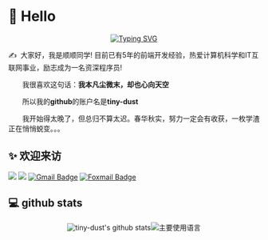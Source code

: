 #  🙋 Hello
<div align="center">

<a href="https://git.io/typing-svg"><img src="https://readme-typing-svg.herokuapp.com?font=Ma+Shan+Zheng+rev%3D3&size=30&center=true&vCenter=true&height=60&lines=%E6%88%91%E6%9C%AC%E5%87%A1%E5%B0%98%E5%BE%AE%E6%9C%AB;%E5%8D%B4%E4%B9%9F%E5%BF%83%E5%90%91%E5%A4%A9%E7%A9%BA" alt="Typing SVG" /></a>

</div>

<p>✍️&nbsp;&nbsp;大家好，我是顺顺同学! 目前已有5年的前端开发经验，热爱计算机科学和IT互联网事业，励志成为一名资深程序员!</p>

<p>&emsp;&emsp;我很喜欢这句话：<b>我本凡尘微末，却也心向天空</b></p>

<p>&emsp;&emsp;所以我的<b>github</b>的账户名是<b>tiny-dust</b></p>

<p>&emsp;&emsp;我开始得太晚了，但总归不算太迟。春华秋实，努力一定会有收获，一枚学渣正在悄悄蜕变。。。</p>



## ✨ 欢迎来访

![](https://visitor-badge.laobi.icu/badge?page_id=tiny-dust.tiny-dust)
![](https://img.shields.io/github/followers/tiny-dust?label=Followers)
[![Gmail Badge](https://img.shields.io/badge/-idiotic521541@gmail.com-c14438?style=flat&logo=Gmail&logoColor=white&link=mailto:idiotic521541@gmail.com)](mailto:idiotic521541@gmail.com)
[![Foxmail Badge](https://img.shields.io/badge/-idioticzhou@foxmail.com-%2346b882?style=flat&logo=TencentQQ&logoColor=white&link=mailto:idioticzhou@foxmail.com)](mailto:idioticzhou@foxmail.com)


## 💻 github stats

<div align="center">

![tiny-dust's github stats](https://github-readme-stats.vercel.app/api?username=tiny-dust&hide_title=false&hide_border=true&show_icons=true&include_all_commits=true&line_height=20&bg_color=0,EC6C6C,FFD479,FFFC79,73FA79&theme=graywhite&locale=cn)![主要使用语言](https://github-readme-stats.vercel.app/api/top-langs/?username=tiny-dust&hide_title=false&hide_border=true&layout=compact&bg_color=0,73FA79,73FDFF,D783FF&theme=graywhite&locale=cn)

</div>
